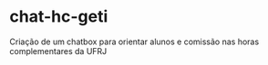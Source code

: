 # chat-hc-geti
Criação de um chatbox para orientar alunos e comissão nas horas complementares da UFRJ
